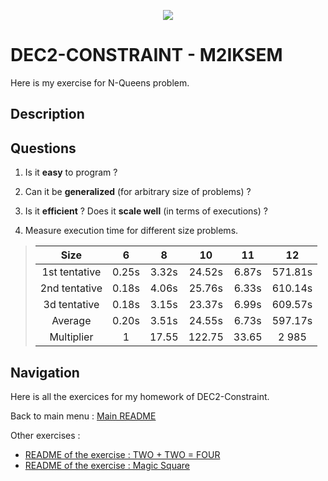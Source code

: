 <p align="center">
  <img src="https://study-eu.s3.amazonaws.com/uploads/university/universit--paris-1-panth-on-sorbonne-479-logo.png">
</p>

# DEC2-CONSTRAINT - M2IKSEM

Here is my exercise for N-Queens problem.

## Description

## Questions

1. Is it **easy** to program ? 
> 
2. Can it be **generalized** (for arbitrary size of problems) ? 
> 
3. Is it **efficient** ? Does it **scale well** (in terms of executions) ? 
>  
4. Measure execution time for different size problems.
> | Size | 6  | 8 | 10 | 11 | 12 |
> | :---:   | :-: | :-: | :-: | :-: | :-: |
> | 1st tentative | 0.25s | 3.32s | 24.52s | 6.87s | 571.81s |
> | 2nd tentative | 0.18s | 4.06s | 25.76s | 6.33s | 610.14s |
> | 3d tentative | 0.18s | 3.15s | 23.37s | 6.99s | 609.57s |
> | Average | 0.20s | 3.51s | 24.55s | 6.73s | 597.17s |
> | Multiplier | 1 | 17.55 | 122.75 | 33.65 | 2 985 |


## Navigation 
Here is all the exercices for my homework of DEC2-Constraint.


Back to main menu : [Main README](https://github.com/corentinleroux/dec2-constraint/)

Other exercises : 

- [README of the exercise : TWO + TWO = FOUR](https://github.com/corentinleroux/dec2-constraint/tree/main/Square)
- [README of the exercise : Magic Square](https://github.com/corentinleroux/dec2-constraint/tree/main/TWO)
